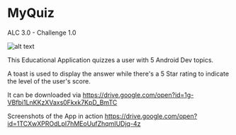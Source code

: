 # MyQuiz

ALC 3.0 - Challenge 1.0

![alt text](https://raw.githubusercontent.com/banjotobi/MyQuiz/master/screenshots/Screenshot_2018-07-01-16-40-51.png)

This Educational Application quizzes a user with 5 Android Dev topics.

A toast is used to display the answer while there's a 5 Star rating to indicate the level of the user's score.

It can be downloaded via https://drive.google.com/open?id=1g-VBfbi1LnKKzXVaxs0Fkxk7KpD_BmTC

Screenshots of the App in action https://drive.google.com/open?id=1TCXwXPROdLpI7hMEoUufZhqmIUDjq-4z






